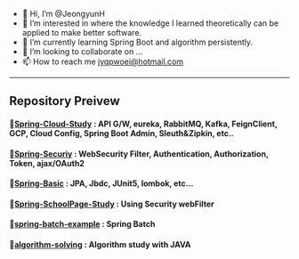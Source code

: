 - 👋 Hi, I’m @JeongyunH
- 👀 I’m interested in where the knowledge I learned theoretically can be applied to make better software.
- 🌱 I’m currently learning Spring Boot and algorithm persistently.
- 💞️ I’m looking to collaborate on ...
- 📫 How to reach me jyqpwoei@hotmail.com


------------------
## Repository Preivew
#### 📍[Spring-Cloud-Study](https://github.com/JeongyunH/Spring-Cloud-Study) : API G/W, eureka, RabbitMQ, Kafka, FeignClient, GCP, Cloud Config, Spring Boot Admin, Sleuth&Zipkin, etc..
#### 📍[Spring-Securiy](https://github.com/JeongyunH/Spring-Security) : WebSecurity Filter, Authentication, Authorization, Token, ajax/OAuth2
#### 📍[Spring-Basic](https://github.com/JeongyunH/Spring-Basic) : JPA, Jbdc, JUnit5, lombok, etc...
#### 📍[Spring-SchoolPage-Study](https://github.com/JeongyunH/Spring-SchoolPage-Study) : Using Security webFilter
#### 📍[spring-batch-example](https://github.com/JeongyunH/spring-batch-example) : Spring Batch
#### 📍[algorithm-solving](https://github.com/JeongyunH/algorithm-solving) : Algorithm study with JAVA

<!---
JeongyunH/JeongyunH is a ✨ special ✨ repository because its `README.md` (this file) appears on your GitHub profile.
You can click the Preview link to take a look at your changes.
--->
